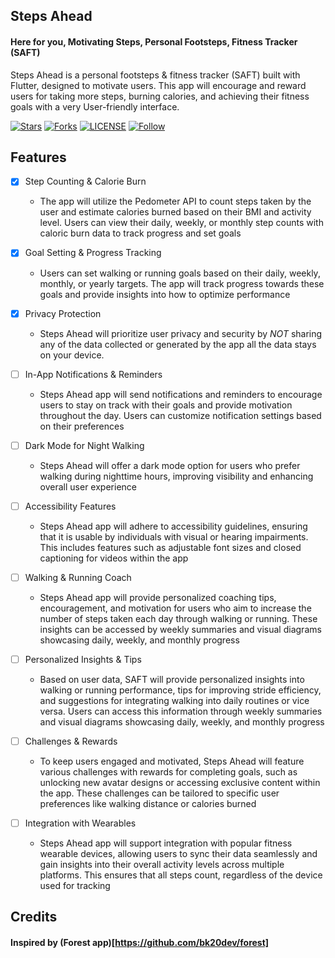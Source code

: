 ## Steps Ahead

#### Here for you, Motivating Steps, Personal Footsteps, Fitness Tracker (SAFT)

Steps Ahead is a personal footsteps & fitness tracker (SAFT) built with Flutter, designed to
motivate users. This app will encourage and reward users for taking more steps, burning calories,
and achieving their fitness goals with a very User-friendly interface.

[![Stars](https://img.shields.io/github/stars/GAM3RG33K/steps_ahead.svg)](https://img.shields.io/github/stars/GAM3RG33K/steps_ahead.svg)
[![Forks](https://img.shields.io/github/forks/GAM3RG33K/steps_ahead.svg)](https://img.shields.io/github/forks/GAM3RG33K/steps_ahead.svg)
[![LICENSE](https://img.shields.io/github/license/GAM3RG33K/steps_ahead.svg)](https://img.shields.io/github/license/GAM3RG33K/steps_ahead.svg)
[![Follow](https://img.shields.io/github/followers/GAM3RG33K.svg?style=social&label=Follow&maxAge=2592000)](https://img.shields.io/github/followers/GAM3RG33K.svg?style=social&label=Follow&maxAge=2592000)

## Features

- [x] Step Counting & Calorie Burn
    - The app will utilize the Pedometer API to count steps taken by the user and estimate calories
      burned based on their BMI and activity level. Users can view their daily, weekly, or monthly
      step counts with caloric burn data to track progress and set goals

- [x] Goal Setting & Progress Tracking
    - Users can set walking or running goals based on their daily, weekly, monthly, or yearly
      targets. The app will track progress towards these goals and provide insights into how to
      optimize performance

- [x] Privacy Protection
    - Steps Ahead will prioritize user privacy and security by *NOT* sharing any of the data
      collected or generated by the app all the data stays on your device.

- [ ] In-App Notifications & Reminders
    - Steps Ahead app will send notifications and reminders to encourage users to stay on track with
      their goals and provide motivation throughout the day. Users can customize notification
      settings based on their preferences

- [ ] Dark Mode for Night Walking
    - Steps Ahead will offer a dark mode option for users who prefer walking during nighttime hours,
      improving visibility and enhancing overall user experience

- [ ] Accessibility Features
    - Steps Ahead app will adhere to accessibility guidelines, ensuring that it is usable by
      individuals with visual or hearing impairments. This includes features such as adjustable font
      sizes and closed captioning for videos within the app

- [ ] Walking & Running Coach
    - Steps Ahead app will provide personalized coaching tips, encouragement, and motivation for
      users who aim to increase the number of steps taken each day through walking or running. These
      insights can be accessed by weekly summaries and visual diagrams showcasing daily, weekly, and
      monthly progress

- [ ] Personalized Insights & Tips
    - Based on user data, SAFT will provide personalized insights into walking or running
      performance, tips for improving stride efficiency, and suggestions for integrating walking
      into daily routines or vice versa. Users can access this information through weekly summaries
      and visual diagrams showcasing daily, weekly, and monthly progress

- [ ] Challenges & Rewards
    - To keep users engaged and motivated, Steps Ahead will feature various challenges with rewards
      for completing goals, such as unlocking new avatar designs or accessing exclusive content
      within the app. These challenges can be tailored to specific user preferences like walking
      distance or calories burned

- [ ] Integration with Wearables
    - Steps Ahead app will support integration with popular fitness wearable devices, allowing users
      to sync their data seamlessly and gain insights into their overall activity levels across
      multiple platforms. This ensures that all steps count, regardless of the device used for
      tracking

## Credits

#### Inspired by (Forest app)[https://github.com/bk20dev/forest]

